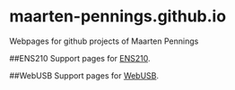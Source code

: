 # maarten-pennings.github.io
Webpages for github projects of Maarten Pennings

##ENS210
Support pages for [ENS210](ENS210).

##WebUSB
Support pages for [WebUSB](WebUSB).
